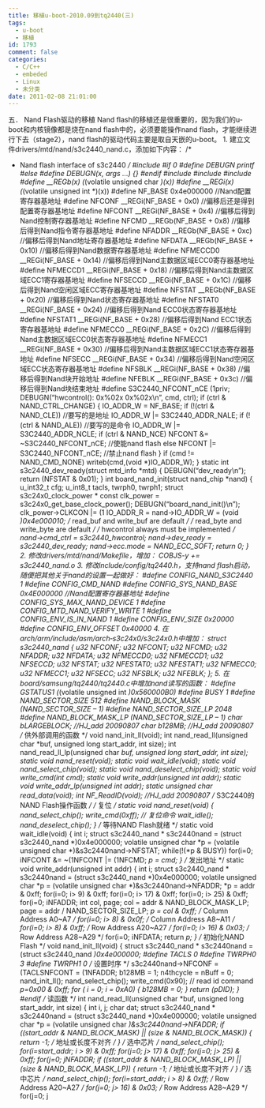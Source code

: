 ```yaml
---
title: 移植u-boot-2010.09到tq2440(三)
tags:
  - u-boot
  - 移植
id: 1793
comment: false
categories:
  - C/C++
  - embeded
  - Linux
  - 未分类
date: 2011-02-08 21:01:00
---
```


五．  Nand Flash驱动的移植
Nand flash的移植还是很重要的，因为我们的u-boot和内核镜像都是烧在nand flash中的，必须要能操作nand flash，才能继续进行下去（stage2），nand flash的驱动代码主要是取自天嵌的u-boot。
1\.      建立文件drivers/mtd/nand/s3c2440_nand.c，添加如下内容：
/*
* Nand flash interface of s3c2440
*/
#include
#if 0
#define DEBUGN    printf
#else
#define DEBUGN(x, args …) {}
#endif
#include
#include
#include
#define __REGb(x)    (*(volatile unsigned char *)(x))
#define __REGi(x)    (*(volatile unsigned int *)(x))
#define NF_BASE  0x4e000000             //Nand配置寄存器基地址
#define NFCONF   __REGi(NF_BASE + 0x0)  //偏移后还是得到配置寄存器基地址
#define NFCONT   __REGi(NF_BASE + 0x4)  //偏移后得到Nand控制寄存器基地址
#define NFCMD    __REGb(NF_BASE + 0x8)  //偏移后得到Nand指令寄存器基地址
#define NFADDR   __REGb(NF_BASE + 0xc)  //偏移后得到Nand地址寄存器基地址
#define NFDATA   __REGb(NF_BASE + 0x10) //偏移后得到Nand数据寄存器基地址
#define NFMECCD0 __REGi(NF_BASE + 0x14) //偏移后得到Nand主数据区域ECC0寄存器基地址
#define NFMECCD1 __REGi(NF_BASE + 0x18) //偏移后得到Nand主数据区域ECC1寄存器基地址
#define NFSECCD  __REGi(NF_BASE + 0x1C) //偏移后得到Nand空闲区域ECC寄存器基地址
#define NFSTAT   __REGb(NF_BASE + 0x20) //偏移后得到Nand状态寄存器基地址
#define NFSTAT0  __REGi(NF_BASE + 0x24) //偏移后得到Nand ECC0状态寄存器基地址
#define NFSTAT1  __REGi(NF_BASE + 0x28) //偏移后得到Nand ECC1状态寄存器基地址
#define NFMECC0  __REGi(NF_BASE + 0x2C) //偏移后得到Nand主数据区域ECC0状态寄存器基地址
#define NFMECC1  __REGi(NF_BASE + 0x30) //偏移后得到Nand主数据区域ECC1状态寄存器基地址
#define NFSECC   __REGi(NF_BASE + 0x34) //偏移后得到Nand空闲区域ECC状态寄存器基地址
#define NFSBLK   __REGi(NF_BASE + 0x38) //偏移后得到Nand块开始地址
#define NFEBLK   __REGi(NF_BASE + 0x3c) //偏移后得到Nand块结束地址
#define S3C2440_NFCONT_nCE  (1priv;
DEBUGN(“hwcontrol(): 0x%02x 0x%02x\n”, cmd, ctrl);
if (ctrl & NAND_CTRL_CHANGE) {
IO_ADDR_W = NF_BASE;
if (!(ctrl & NAND_CLE))                //要写的是地址
IO_ADDR_W |= S3C2440_ADDR_NALE;
if (!(ctrl & NAND_ALE))                //要写的是命令
IO_ADDR_W |= S3C2440_ADDR_NCLE;
if (ctrl & NAND_NCE)
NFCONT &= ~S3C2440_NFCONT_nCE;    //使能nand flash
else
NFCONT |= S3C2440_NFCONT_nCE;     //禁止nand flash
}
if (cmd != NAND_CMD_NONE)
writeb(cmd,(void *)IO_ADDR_W);
}
static int s3c2440_dev_ready(struct mtd_info *mtd)
{
DEBUGN(“dev_ready\n”);
return (NFSTAT & 0x01);
}
int board_nand_init(struct nand_chip *nand)
{
u_int32_t cfg;
u_int8_t tacls, twrph0, twrph1;
struct s3c24x0_clock_power * const clk_power = s3c24x0_get_base_clock_power();
DEBUGN(“board_nand_init()\n”);
clk_power->CLKCON |= (1 IO_ADDR_R = nand->IO_ADDR_W = (void *)0x4e000010;
/* read_buf and write_buf are default */
/* read_byte and write_byte are default */
/* hwcontrol always must be implemented */
nand->cmd_ctrl = s3c2440_hwcontrol;
nand->dev_ready = s3c2440_dev_ready;
nand->ecc.mode = NAND_ECC_SOFT;
return 0;
}
2\.      修改drivers/mtd/nand/Makefile，增加：
COBJS-y += s3c2440_nand.o
3\.      修改include/config/tq2440.h，支持nand flash启动，随便把其他关于nand的设置一起做好：
#define CONFIG_NAND_S3C2440 1
#define CONFIG_CMD_NAND
#define CONFIG_SYS_NAND_BASE  0x4E000000 //Nand配置寄存器基地址
#define CONFIG_SYS_MAX_NAND_DEVICE      1
#define CONFIG_MTD_NAND_VERIFY_WRITE    1
#define CONFIG_ENV_IS_IN_NAND   1
#define CONFIG_ENV_SIZE                 0x20000
#define CONFIG_ENV_OFFSET               0x40000
4\.      在arch/arm/include/asm/arch‐s3c24x0/s3c24x0.h中增加：
struct s3c2440_nand {
u32 NFCONF;
u32 NFCONT;
u32 NFCMD;
u32 NFADDR;
u32 NFDATA;
u32 NFMECCD0;
u32 NFMECCD1;
u32 NFSECCD;
u32 NFSTAT;
u32 NFESTAT0;
u32 NFESTAT1;
u32 NFMECC0;
u32 NFMECC1;
u32 NFSECC;
u32 NFSBLK;
u32 NFEBLK;
};
5\.      在board/samsung/tq2440/tq2440.c中增加nand读写的函数：
#define GSTATUS1        (*(volatile unsigned int *)0x560000B0)
#define BUSY            1
#define NAND_SECTOR_SIZE        512
#define NAND_BLOCK_MASK (NAND_SECTOR_SIZE – 1)
#define NAND_SECTOR_SIZE_LP     2048
#define NAND_BLOCK_MASK_LP      (NAND_SECTOR_SIZE_LP – 1)
char bLARGEBLOCK;                       //HJ_add 20090807
char b128MB;                            //HJ_add 20090807
/* 供外部调用的函数 */
void nand_init_ll(void);
int nand_read_ll(unsigned char *buf, unsigned long start_addr, int size);
int nand_read_ll_lp(unsigned char *buf, unsigned long start_addr, int size);
static void nand_reset(void);
static void wait_idle(void);
static void nand_select_chip(void);
static void nand_deselect_chip(void);
static void write_cmd(int cmd);
static void write_addr(unsigned int addr);
static void write_addr_lp(unsigned int addr);
static unsigned char read_data(void);
int NF_ReadID(void);                            //HJ_add 20090807
/* S3C2440的NAND Flash操作函数 */
/* 复位 */
static void nand_reset(void)
{
nand_select_chip();
write_cmd(0xff);  // 复位命令
wait_idle();
nand_deselect_chip();
}
/* 等待NAND Flash就绪 */
static void wait_idle(void)
{
int i;
struct s3c2440_nand * s3c2440nand = (struct s3c2440_nand *)0x4e000000;
volatile unsigned char *p = (volatile unsigned char *)&s3c2440nand->NFSTAT;
while(!(*p & BUSY))
for(i=0; iNFCONT &= ~(1NFCONT |= (1NFCMD;
*p = cmd;
}
/* 发出地址 */
static void write_addr(unsigned int addr)
{
int i;
struct s3c2440_nand * s3c2440nand = (struct s3c2440_nand *)0x4e000000;
volatile unsigned char *p = (volatile unsigned char *)&s3c2440nand->NFADDR;
*p = addr & 0xff;
for(i=0; i> 9) & 0xff;
for(i=0; i> 17) & 0xff;
for(i=0; i> 25) & 0xff;
for(i=0; iNFADDR;
int col, page;
col = addr & NAND_BLOCK_MASK_LP;
page = addr / NAND_SECTOR_SIZE_LP;
*p = col & 0xff;                        /* Column Address A0~A7 */
for(i=0; i> 8) & 0x0f;          /* Column Address A8~A11 */
for(i=0; i> 8) & 0xff;  /* Row Address A20~A27 */
for(i=0; i> 16) & 0x03; /* Row Address A28~A29 */
for(i=0; iNFDATA;
return *p;
}
/* 初始化NAND Flash */
void nand_init_ll(void)
{
struct s3c2440_nand * s3c2440nand = (struct s3c2440_nand *)0x4e000000;
#define TACLS   0
#define TWRPH0  3
#define TWRPH1  0
/* 设置时序 */
s3c2440nand->NFCONF = (TACLSNFCONT = (1NFADDR;
b128MB = 1;
n4thcycle = nBuff = 0;
nand_init_ll();
nand_select_chip();
write_cmd(0x90);        // read id command
*p=0x00 & 0xff;
for ( i = 0; i = 0xA0)
{
b128MB = 0;
}
return (pDID);
}
#endif
/* 读函数 */
int nand_read_ll(unsigned char *buf, unsigned long start_addr, int size)
{
int i, j;
char dat;
struct s3c2440_nand * s3c2440nand = (struct s3c2440_nand *)0x4e000000;
volatile unsigned char *p = (volatile unsigned char *)&s3c2440nand->NFADDR;
if ((start_addr & NAND_BLOCK_MASK) || (size & NAND_BLOCK_MASK))
{
return -1;    /* 地址或长度不对齐 */
}
/* 选中芯片 */
nand_select_chip();
for(i=start_addr; i > 9) & 0xff;
for(j=0; j> 17) & 0xff;
for(j=0; j> 25) & 0xff;
for(j=0; jNFADDR;
if ((start_addr & NAND_BLOCK_MASK_LP) || (size & NAND_BLOCK_MASK_LP))
{
return -1;    /* 地址或长度不对齐 */
}
/* 选中芯片 */
nand_select_chip();
for(i=start_addr; i > 8) & 0xff;                /* Row Address A20~A27 */
for(j=0; j> 16) & 0x03;         /* Row Address A28~A29 */
for(j=0; j
